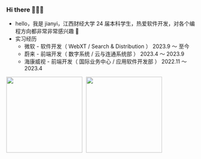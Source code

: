 ### Hi there 👋👋👋

- hello，我是 jianyi，江西财经大学 24 届本科学生，热爱软件开发，对各个编程方向都非常非常感兴趣 🤖
- 实习经历
  - 微软 - 软件开发（ WebXT / Search & Distribution ）   2023.9 ～ 至今
  - 蔚来 - 前端开发（ 数字系统 / 云与连通系统部 ）   2023.4 ～ 2023.9
  - 海康威视 - 前端开发（ 国际业务中心 / 应用软件开发部 ）   2022.11 ～ 2023.4

<div style="display: flex; gap: 10px;">
  <img height="200px" src="https://github-readme-stats.vercel.app/api?username=jianyi-gronk&show_icons=true&theme=flag-india&count_private=true&hide_rank=true&include_all_commits=true">
  <img height="200px" src="https://github-readme-stats.vercel.app/api/top-langs/?username=jianyi-gronk&layout=donut">
</div>
